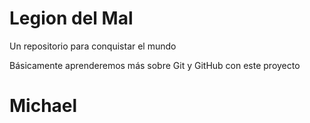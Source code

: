 # Legion del Mal
Un repositorio para conquistar el mundo

Básicamente aprenderemos más sobre Git y GitHub con este proyecto

# Michael
